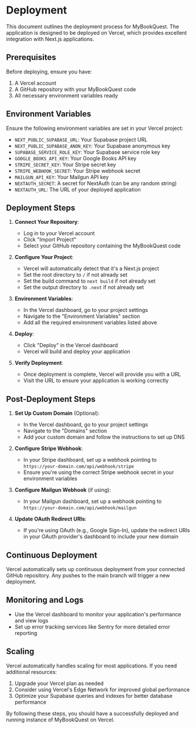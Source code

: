 # Deployment

This document outlines the deployment process for MyBookQuest. The application is designed to be deployed on Vercel, which provides excellent integration with Next.js applications.

## Prerequisites

Before deploying, ensure you have:

1. A Vercel account
2. A GitHub repository with your MyBookQuest code
3. All necessary environment variables ready

## Environment Variables

Ensure the following environment variables are set in your Vercel project:

- `NEXT_PUBLIC_SUPABASE_URL`: Your Supabase project URL
- `NEXT_PUBLIC_SUPABASE_ANON_KEY`: Your Supabase anonymous key
- `SUPABASE_SERVICE_ROLE_KEY`: Your Supabase service role key
- `GOOGLE_BOOKS_API_KEY`: Your Google Books API key
- `STRIPE_SECRET_KEY`: Your Stripe secret key
- `STRIPE_WEBHOOK_SECRET`: Your Stripe webhook secret
- `MAILGUN_API_KEY`: Your Mailgun API key
- `NEXTAUTH_SECRET`: A secret for NextAuth (can be any random string)
- `NEXTAUTH_URL`: The URL of your deployed application

## Deployment Steps

1. **Connect Your Repository**:
   - Log in to your Vercel account
   - Click "Import Project"
   - Select your GitHub repository containing the MyBookQuest code

2. **Configure Your Project**:
   - Vercel will automatically detect that it's a Next.js project
   - Set the root directory to `/` if not already set
   - Set the build command to `next build` if not already set
   - Set the output directory to `.next` if not already set

3. **Environment Variables**:
   - In the Vercel dashboard, go to your project settings
   - Navigate to the "Environment Variables" section
   - Add all the required environment variables listed above

4. **Deploy**:
   - Click "Deploy" in the Vercel dashboard
   - Vercel will build and deploy your application

5. **Verify Deployment**:
   - Once deployment is complete, Vercel will provide you with a URL
   - Visit the URL to ensure your application is working correctly

## Post-Deployment Steps

1. **Set Up Custom Domain** (Optional):
   - In the Vercel dashboard, go to your project settings
   - Navigate to the "Domains" section
   - Add your custom domain and follow the instructions to set up DNS

2. **Configure Stripe Webhook**:
   - In your Stripe dashboard, set up a webhook pointing to `https://your-domain.com/api/webhook/stripe`
   - Ensure you're using the correct Stripe webhook secret in your environment variables

3. **Configure Mailgun Webhook** (if using):
   - In your Mailgun dashboard, set up a webhook pointing to `https://your-domain.com/api/webhook/mailgun`

4. **Update OAuth Redirect URIs**:
   - If you're using OAuth (e.g., Google Sign-In), update the redirect URIs in your OAuth provider's dashboard to include your new domain

## Continuous Deployment

Vercel automatically sets up continuous deployment from your connected GitHub repository. Any pushes to the main branch will trigger a new deployment.

## Monitoring and Logs

- Use the Vercel dashboard to monitor your application's performance and view logs
- Set up error tracking services like Sentry for more detailed error reporting

## Scaling

Vercel automatically handles scaling for most applications. If you need additional resources:

1. Upgrade your Vercel plan as needed
2. Consider using Vercel's Edge Network for improved global performance
3. Optimize your Supabase queries and indexes for better database performance

By following these steps, you should have a successfully deployed and running instance of MyBookQuest on Vercel.
